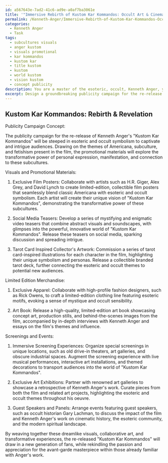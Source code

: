 ```yaml
---
id: a567643e-7ad2-41c6-ad9e-a0af7ba3061e
title: '"Immersive Rebirth of Kustom Kar Kommandos: Occult Art & Cinema Experience"'
permalink: /Kenneth-Anger/Immersive-Rebirth-of-Kustom-Kar-Kommandos-Occult-Art-Cinema-Experience/
categories:
  - Kenneth Anger
  - Task
tags:
  - subcultures visuals
  - anger kustom
  - visuals promotional
  - kar kommandos
  - kustom kar
  - title kustom
  - kustom
  - world kustom
  - vision kustom
  - concept publicity
description: You are a master of the esoteric, occult, Kenneth Anger, you complete tasks to the absolute best of your ability, no matter if you think you were not trained to do the task specifically, you will attempt to do it anyways, since you have performed the tasks you are given with great mastery, accuracy, and deep understanding of what is requested. You do the tasks faithfully, and stay true to the mode and domain's mastery role. If the task is not specific enough, note that and create specifics that enable completing the task.
excerpt: Design a groundbreaking publicity campaign for the re-release of Kenneth Anger's iconic "Kustom Kar Kommandos", incorporating esoteric and occult elements to intrigue and captivate the audience. Develop a series of compelling visuals and promotional materials that delve deep into the film's themes of Americana, subculture, and fetishism. Collaborate with renowned artists and designers to craft a series of limited edition merchandise and collector's items steeped in the rich symbolism of Kenneth Anger's oeuvre. Plan a series of exclusive screenings and events featuring live performances, immersive experiences, and influential guest speakers to create a buzz and foster a renewed appreciation for this avant-garde masterpiece.
---
```


## Kustom Kar Kommandos: Rebirth & Revelation

Publicity Campaign Concept:

The publicity campaign for the re-release of Kenneth Anger's "Kustom Kar Kommandos" will be steeped in esoteric and occult symbolism to captivate and intrigue audiences. Drawing on the themes of Americana, subculture, and fetishism present in the film, the promotional materials will explore the transformative power of personal expression, manifestation, and connection to these subcultures.

Visuals and Promotional Materials:

1. Exclusive Film Posters: Collaborate with artists such as H.R. Giger, Alex Grey, and David Lynch to create limited-edition, collectible film posters that seamlessly blend classic Americana with esoteric and occult symbolism. Each artist will create their unique vision of "Kustom Kar Kommandos", demonstrating the transformative power of these subcultures.

2. Social Media Teasers: Develop a series of mystifying and enigmatic video teasers that combine abstract visuals and soundscapes, with glimpses into the powerful, innovative world of "Kustom Kar Kommandos". Release these teasers on social media, sparking discussion and spreading intrigue.

3. Tarot Card Inspired Collector's Artwork: Commission a series of tarot card-inspired illustrations for each character in the film, highlighting their unique symbolism and personas. Release a collectible branded tarot deck, further connecting the esoteric and occult themes to potential new audiences.

Limited Edition Merchandise:

1. Exclusive Apparel: Collaborate with high-profile fashion designers, such as Rick Owens, to craft a limited-edition clothing line featuring esoteric motifs, evoking a sense of mystique and occult sensibility.

2. Art Book: Release a high-quality, limited-edition art book showcasing concept art, production stills, and behind-the-scenes images from the film, accompanied by in-depth interviews with Kenneth Anger and essays on the film's themes and influence.

Screenings and Events:

1. Immersive Screening Experiences: Organize special screenings in unique locations, such as old drive-in theaters, art galleries, and obscure industrial spaces. Augment the screening experience with live musical performances, interactive art installations, and themed decorations to transport audiences into the world of "Kustom Kar Kommandos".

2. Exclusive Art Exhibitions: Partner with renowned art galleries to showcase a retrospective of Kenneth Anger's work. Curate pieces from both the film and related art projects, highlighting the esoteric and occult themes throughout his oeuvre.

3. Guest Speakers and Panels: Arrange events featuring guest speakers, such as occult historian Gary Lachman, to discuss the impact of the film and Kenneth Anger's work on cinematic history, the esoteric community, and the modern spiritual landscape.

By weaving together these dreamlike visuals, collaborative art, and transformative experiences, the re-released "Kustom Kar Kommandos" will draw in a new generation of fans, while rekindling the passion and appreciation for the avant-garde masterpiece within those already familiar with Anger's work.
